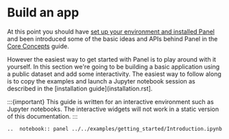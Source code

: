 # Build an app

At this point you should have [set up your environment and installed Panel](installation.rst) and been introduced some of the basic ideas and APIs behind Panel in the [Core Concepts](core_concepts.md) guide.

However the easiest way to get started with Panel is to play around with it yourself. In this section we're going to be building a basic application using a public dataset and add some interactivity. The easiest way to follow along is to copy the examples and launch a Jupyter notebook session as described in the [installation guide](installation.rst].

:::{important}
This guide is written for an interactive environment such as Jupyter notebooks. The interactive widgets will not work in a static version of this documentation.
:::

```{eval-rst}
..  notebook:: panel ../../examples/getting_started/Introduction.ipynb
```
